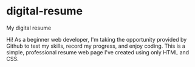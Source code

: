 # digital-resume
My digital resume

Hi! As a beginner web developer, I'm taking the opportunity provided by Github to test my skills, record my progress, and enjoy coding.
This is a simple, professional resume web page I've created using only HTML and CSS.
